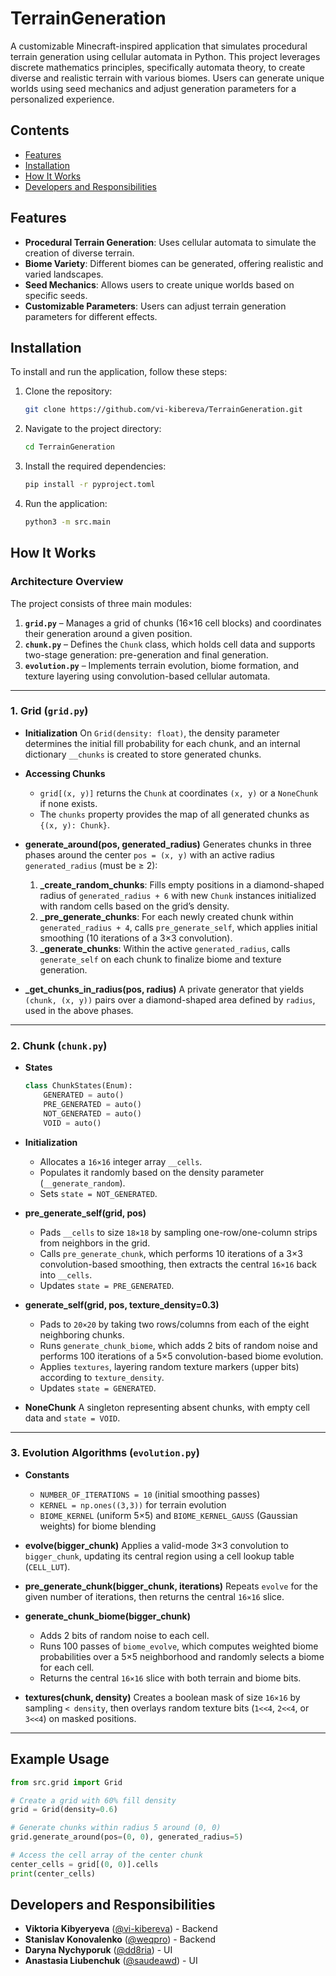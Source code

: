 # TerrainGeneration

A customizable Minecraft-inspired application that simulates procedural terrain generation using cellular automata in Python. This project leverages discrete mathematics principles, specifically automata theory, to create diverse and realistic terrain with various biomes. Users can generate unique worlds using seed mechanics and adjust generation parameters for a personalized experience.

## Contents

* [Features](#features)
* [Installation](#installation)
* [How It Works](#how-it-works)
* [Developers and Responsibilities](#developers-and-responsibilities)

## Features

* **Procedural Terrain Generation**: Uses cellular automata to simulate the creation of diverse terrain.
* **Biome Variety**: Different biomes can be generated, offering realistic and varied landscapes.
* **Seed Mechanics**: Allows users to create unique worlds based on specific seeds.
* **Customizable Parameters**: Users can adjust terrain generation parameters for different effects.

## Installation

To install and run the application, follow these steps:

1. Clone the repository:

   ```bash
   git clone https://github.com/vi-kibereva/TerrainGeneration.git
   ```

2. Navigate to the project directory:

   ```bash
   cd TerrainGeneration
   ```

3. Install the required dependencies:

   ```bash
   pip install -r pyproject.toml
   ```

4. Run the application:

   ```bash
   python3 -m src.main
   ```

## How It Works

### Architecture Overview

The project consists of three main modules:

1. **`grid.py`** – Manages a grid of chunks (16×16 cell blocks) and coordinates their generation around a given position.
2. **`chunk.py`** – Defines the `Chunk` class, which holds cell data and supports two-stage generation: pre-generation and final generation.
3. **`evolution.py`** – Implements terrain evolution, biome formation, and texture layering using convolution-based cellular automata.

---

### 1. Grid (`grid.py`)

* **Initialization**
  On `Grid(density: float)`, the density parameter determines the initial fill probability for each chunk, and an internal dictionary `__chunks` is created to store generated chunks.

* **Accessing Chunks**

  * `grid[(x, y)]` returns the `Chunk` at coordinates `(x, y)` or a `NoneChunk` if none exists.
  * The `chunks` property provides the map of all generated chunks as `{(x, y): Chunk}`.

* **generate\_around(pos, generated\_radius)**
  Generates chunks in three phases around the center `pos = (x, y)` with an active radius `generated_radius` (must be ≥ 2):

  1. **\_create\_random\_chunks**: Fills empty positions in a diamond-shaped radius of `generated_radius + 6` with new `Chunk` instances initialized with random cells based on the grid’s density.
  2. **\_pre\_generate\_chunks**: For each newly created chunk within `generated_radius + 4`, calls `pre_generate_self`, which applies initial smoothing (10 iterations of a 3×3 convolution).
  3. **\_generate\_chunks**: Within the active `generated_radius`, calls `generate_self` on each chunk to finalize biome and texture generation.

* **\_get\_chunks\_in\_radius(pos, radius)**
  A private generator that yields `(chunk, (x, y))` pairs over a diamond-shaped area defined by `radius`, used in the above phases.

---

### 2. Chunk (`chunk.py`)

* **States**

  ```python
  class ChunkStates(Enum):
      GENERATED = auto()
      PRE_GENERATED = auto()
      NOT_GENERATED = auto()
      VOID = auto()
  ```

* **Initialization**

  * Allocates a `16×16` integer array `__cells`.
  * Populates it randomly based on the density parameter (`__generate_random`).
  * Sets `state = NOT_GENERATED`.

* **pre\_generate\_self(grid, pos)**

  * Pads `__cells` to size `18×18` by sampling one-row/one-column strips from neighbors in the grid.
  * Calls `pre_generate_chunk`, which performs 10 iterations of a 3×3 convolution-based smoothing, then extracts the central `16×16` back into `__cells`.
  * Updates `state = PRE_GENERATED`.

* **generate\_self(grid, pos, texture\_density=0.3)**

  * Pads to `20×20` by taking two rows/columns from each of the eight neighboring chunks.
  * Runs `generate_chunk_biome`, which adds 2 bits of random noise and performs 100 iterations of a 5×5 convolution-based biome evolution.
  * Applies `textures`, layering random texture markers (upper bits) according to `texture_density`.
  * Updates `state = GENERATED`.

* **NoneChunk**
  A singleton representing absent chunks, with empty cell data and `state = VOID`.

---

### 3. Evolution Algorithms (`evolution.py`)

* **Constants**

  * `NUMBER_OF_ITERATIONS = 10` (initial smoothing passes)
  * `KERNEL = np.ones((3,3))` for terrain evolution
  * `BIOME_KERNEL` (uniform 5×5) and `BIOME_KERNEL_GAUSS` (Gaussian weights) for biome blending

* **evolve(bigger\_chunk)**
  Applies a valid-mode 3×3 convolution to `bigger_chunk`, updating its central region using a cell lookup table (`CELL_LUT`).

* **pre\_generate\_chunk(bigger\_chunk, iterations)**
  Repeats `evolve` for the given number of iterations, then returns the central `16×16` slice.

* **generate\_chunk\_biome(bigger\_chunk)**

  * Adds 2 bits of random noise to each cell.
  * Runs 100 passes of `biome_evolve`, which computes weighted biome probabilities over a 5×5 neighborhood and randomly selects a biome for each cell.
  * Returns the central `16×16` slice with both terrain and biome bits.

* **textures(chunk, density)**
  Creates a boolean mask of size `16×16` by sampling `< density`, then overlays random texture bits (`1<<4`, `2<<4`, or `3<<4`) on masked positions.

---

## Example Usage

```python
from src.grid import Grid

# Create a grid with 60% fill density
grid = Grid(density=0.6)

# Generate chunks within radius 5 around (0, 0)
grid.generate_around(pos=(0, 0), generated_radius=5)

# Access the cell array of the center chunk
center_cells = grid[(0, 0)].cells
print(center_cells)
```


## Developers and Responsibilities

* **Viktoria Kibyeryeva** ([@vi-kibereva](https://github.com/vi-kibereva)) - Backend
* **Stanislav Konovalenko** ([@weqpro](https://github.com/weqpro)) - Backend
* **Daryna Nychyporuk** ([@dd8ria](https://github.com/dd8ria)) - UI
* **Anastasia Liubenchuk** ([@saudeawd](https://github.com/saudeawd)) - UI
